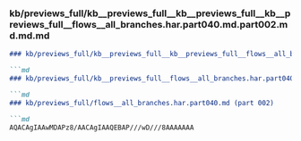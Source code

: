 ### kb/previews_full/kb__previews_full__kb__previews_full__kb__previews_full__flows__all_branches.har.part040.md.part002.md.md.md

```md
### kb/previews_full/kb__previews_full__kb__previews_full__flows__all_branches.har.part040.md.part002.md.md

```md
### kb/previews_full/kb__previews_full__flows__all_branches.har.part040.md.part002.md

```md
### kb/previews_full/flows__all_branches.har.part040.md (part 002)

```md
AQACAgIAAwMDAPz8/AACAgIAAQEBAP///wD///8AAAAAAA
```

```

```

```

```
